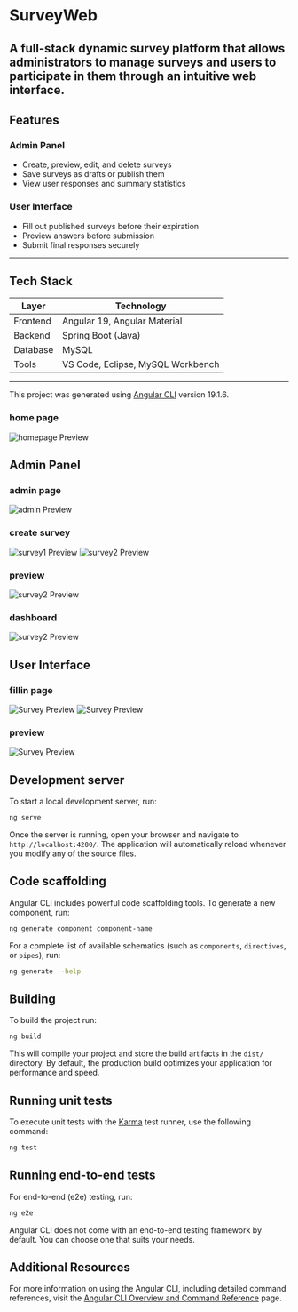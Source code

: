 # SurveyWeb
A full-stack dynamic survey platform that allows administrators to manage surveys and users to participate in them through an intuitive web interface.
---

## Features

### Admin Panel

- Create, preview, edit, and delete surveys
- Save surveys as drafts or publish them
- View user responses and summary statistics

### User Interface

- Fill out published surveys before their expiration
- Preview answers before submission
- Submit final responses securely

---

## Tech Stack

| Layer      | Technology                |
|------------|----------------------------|
| Frontend   | Angular 19, Angular Material |
| Backend    | Spring Boot (Java)         |
| Database   | MySQL                      |
| Tools      | VS Code, Eclipse, MySQL Workbench |

---

This project was generated using [Angular CLI](https://github.com/angular/angular-cli) version 19.1.6.

### home page
![homepage Preview](pictures/homepage.png)
## Admin Panel
### admin page
![admin Preview](pictures/adminpage.png)
### create survey
![survey1 Preview](pictures/q1.png)
![survey2 Preview](pictures/q2.png)
### preview 
![survey2 Preview](pictures/cp.png)
### dashboard
![survey2 Preview](pictures/result.png)
## User Interface
### fillin page
![Survey Preview](pictures/filin1.png)
![Survey Preview](pictures/fillin2.png)
### preview
![Survey Preview](pictures/fp.png)

## Development server

To start a local development server, run:

```bash
ng serve
```

Once the server is running, open your browser and navigate to `http://localhost:4200/`. The application will automatically reload whenever you modify any of the source files.

## Code scaffolding

Angular CLI includes powerful code scaffolding tools. To generate a new component, run:

```bash
ng generate component component-name
```

For a complete list of available schematics (such as `components`, `directives`, or `pipes`), run:

```bash
ng generate --help
```

## Building

To build the project run:

```bash
ng build
```

This will compile your project and store the build artifacts in the `dist/` directory. By default, the production build optimizes your application for performance and speed.

## Running unit tests

To execute unit tests with the [Karma](https://karma-runner.github.io) test runner, use the following command:

```bash
ng test
```

## Running end-to-end tests

For end-to-end (e2e) testing, run:

```bash
ng e2e
```

Angular CLI does not come with an end-to-end testing framework by default. You can choose one that suits your needs.

## Additional Resources

For more information on using the Angular CLI, including detailed command references, visit the [Angular CLI Overview and Command Reference](https://angular.dev/tools/cli) page.
